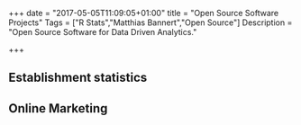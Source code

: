 +++
date = "2017-05-05T11:09:05+01:00"
title = "Open Source Software Projects"
Tags = ["R Stats","Matthias Bannert","Open Source"]
Description = "Open Source Software for Data Driven Analytics."

+++

## Establishment statistics




## Online Marketing
